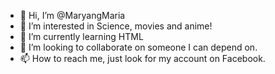 - 👋 Hi, I’m @MaryangMaria
- 👀 I’m interested in Science, movies and anime!
- 🌱 I’m currently learning HTML
- 💞️ I’m looking to collaborate on someone I can depend on. 
- 📫 How to reach me, just look for my account on Facebook. 

<!---
MaryangMaria/MaryangMaria is a ✨ special ✨ repository because its `README.md` (this file) appears on your GitHub profile.
You can click the Preview link to take a look at your changes.
--->
